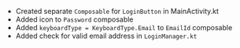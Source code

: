 - Created separate `Composable` for `LoginButton` in MainActivity.kt
- Added icon to `Password` composable
- Added `keyboardType = KeyboardType.Email` to `EmailId` composable
- Added check for valid email address in `LoginManager.kt`